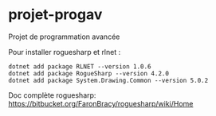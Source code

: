 # projet-progav
Projet de programmation avancée

Pour installer roguesharp et rlnet :
```
dotnet add package RLNET --version 1.0.6
dotnet add package RogueSharp --version 4.2.0
dotnet add package System.Drawing.Common --version 5.0.2
```

Doc complète roguesharp: https://bitbucket.org/FaronBracy/roguesharp/wiki/Home